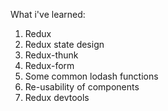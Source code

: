 What i've learned:

1. Redux
2. Redux state design
3. Redux-thunk
4. Redux-form
5. Some common lodash functions
6. Re-usability of components
7. Redux devtools
